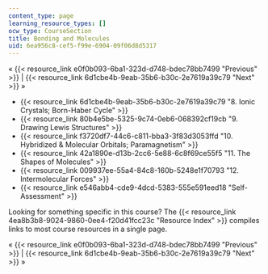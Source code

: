 ```yaml
---
content_type: page
learning_resource_types: []
ocw_type: CourseSection
title: Bonding and Molecules
uid: 6ea956c8-cef5-f99e-6904-09f06d8d5317
---
```


« {{< resource_link e0f0b093-6ba1-323d-d748-bdec78bb7499 "Previous" >}} | {{< resource_link 6d1cbe4b-9eab-35b6-b30c-2e7619a39c79 "Next" >}} »

*   {{< resource_link 6d1cbe4b-9eab-35b6-b30c-2e7619a39c79 "8\. Ionic Crystals; Born-Haber Cycle" >}}
*   {{< resource_link 80b4e5be-5325-9c74-0eb6-068392cf19cb "9\. Drawing Lewis Structures" >}}
*   {{< resource_link f3720df7-44c6-c811-bba3-3f83d3053ffd "10\. Hybridized & Molecular Orbitals; Paramagnetism" >}}
*   {{< resource_link 42a1890e-d13b-2cc6-5e88-6c8f69ce55f5 "11\. The Shapes of Molecules" >}}
*   {{< resource_link 009937ee-55a4-84c8-160b-5248e1f70793 "12\. Intermolecular Forces" >}}
*   {{< resource_link e546abb4-cde9-4dcd-5383-555e591eed18 "Self-Assessment" >}}

Looking for something specific in this course? The {{< resource_link 4ea8b3b8-9024-9860-0ee4-f20d41fcc23c "Resource Index" >}} compiles links to most course resources in a single page.

« {{< resource_link e0f0b093-6ba1-323d-d748-bdec78bb7499 "Previous" >}} | {{< resource_link 6d1cbe4b-9eab-35b6-b30c-2e7619a39c79 "Next" >}} »